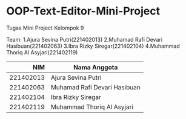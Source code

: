 # OOP-Text-Editor-Mini-Project
Tugas Mini Project Kelompok 9

Team:
1.Ajura Sevina Putri(221402013)
2.Muhamad Rafi Devari Hasibuan(221402063)
3.Ibra Rizky Siregar(221402104)
4.Muhammad Thoriq Al Asyjari(221402119)

| NIM | Nama Anggota |
|-----:|-----------|
|     221402013|Ajura Sevina Putri|
|     221402063|Muhamad Rafi Devari Hasibuan    |
|     221402104|Ibra Rizky Siregar     |
|      221402119|Muhammad Thoriq Al Asyjari|
